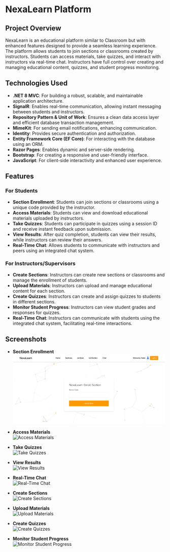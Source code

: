 
# NexaLearn Platform

## Project Overview
NexaLearn is an educational platform similar to Classroom but with enhanced features designed to provide a seamless learning experience. The platform allows students to join sections or classrooms created by instructors. Students can access materials, take quizzes, and interact with instructors via real-time chat. Instructors have full control over creating and managing educational content, quizzes, and student progress monitoring.

## Technologies Used
- **.NET 8 MVC**: For building a robust, scalable, and maintainable application architecture.
- **SignalR**: Enables real-time communication, allowing instant messaging between students and instructors.
- **Repository Pattern & Unit of Work**: Ensures a clean data access layer and efficient database transaction management.
- **MimeKit**: For sending email notifications, enhancing communication.
- **Identity**: Provides secure authentication and authorization.
- **Entity Framework Core (EF Core)**: For interacting with the database using an ORM.
- **Razor Pages**: Enables dynamic and server-side rendering.
- **Bootstrap**: For creating a responsive and user-friendly interface.
- **JavaScript**: For client-side interactivity and enhanced user experience.

## Features

### For Students
- **Section Enrollment**: Students can join sections or classrooms using a unique code provided by the instructor.
- **Access Materials**: Students can view and download educational materials uploaded by instructors.
- **Take Quizzes**: Students can participate in quizzes using a session ID and receive instant feedback upon submission.
- **View Results**: After quiz completion, students can view their results, while instructors can review their answers.
- **Real-Time Chat**: Allows students to communicate with instructors and peers using an integrated chat system.

### For Instructors/Supervisors
- **Create Sections**: Instructors can create new sections or classrooms and manage the enrollment of students.
- **Upload Materials**: Instructors can upload and manage educational content for each section.
- **Create Quizzes**: Instructors can create and assign quizzes to students in different sections.
- **Monitor Student Progress**: Instructors can view student grades and responses for quizzes.
- **Real-Time Chat**: Instructors can communicate with students using the integrated chat system, facilitating real-time interactions.

## Screenshots
- **Section Enrollment**  
  ![Section Enrollment](ProjectImages/SectionEnrollemnt.png) 

- **Access Materials**  
  ![Access Materials](#)

- **Take Quizzes**  
  ![Take Quizzes](#)

- **View Results**  
  ![View Results](#)

- **Real-Time Chat**  
  ![Real-Time Chat](#)

- **Create Sections**  
  ![Create Sections](#)

- **Upload Materials**  
  ![Upload Materials](#)

- **Create Quizzes**  
  ![Create Quizzes](#)

- **Monitor Student Progress**  
  ![Monitor Student Progress](#)
